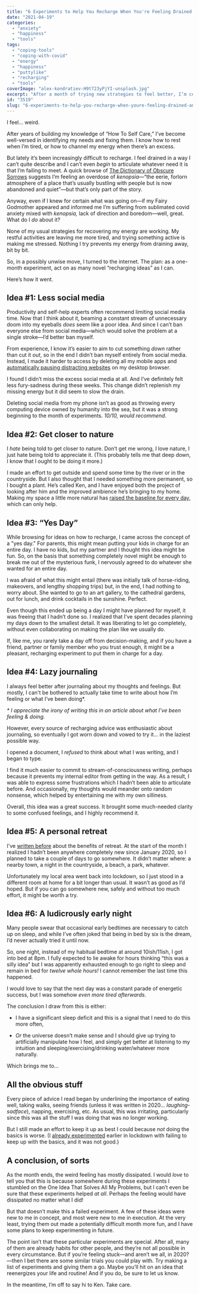 ```yaml
---
title: "6 Experiments to Help You Recharge When You're Feeling Drained and Weird"
date: "2021-04-19"
categories: 
  - "anxiety"
  - "happiness"
  - "tools"
tags: 
  - "coping-tools"
  - "coping-with-covid"
  - "energy"
  - "happiness"
  - "puttylike"
  - "recharging"
  - "tools"
coverImage: "alex-kondratiev-H9t723yPjYI-unsplash.jpg"
excerpt: "After a month of trying new strategies to feel better, I’m certain of one thing: self-help can have hilarious results."
id: "3519"
slug: "6-experiments-to-help-you-recharge-when-youre-feeling-drained-and-weird"
---
```


I feel… weird.

After years of building my knowledge of “How To Self Care,” I’ve become well-versed in identifying my needs and fixing them. I know how to rest when I’m tired, or how to channel my energy when there’s an excess.

<!--more-->

But lately it’s been increasingly difficult to recharge. I feel drained in a way I can’t quite describe and I can’t even _begin_ to articulate whatever need it is that I’m failing to meet. A quick browse of [The Dictionary of Obscure Sorrows](https://www.dictionaryofobscuresorrows.com/) suggests I’m feeling an overdose of _kenopsia_—“the eerie, forlorn atmosphere of a place that’s usually bustling with people but is now abandoned and quiet”—but that’s only part of the story. 

Anyway, even if I knew for certain what was going on—if my Fairy Godmother appeared and informed me I’m suffering from sublimated covid anxiety mixed with _kenopsia,_ lack of direction and boredom—well, great. What do I _do_ about it?

None of my usual strategies for recovering my energy are working. My restful activities are leaving me more tired, and trying something active is making me stressed. Nothing I try prevents my energy from draining away, bit by bit.

So, in a possibly unwise move, I turned to the internet. The plan: as a one-month experiment, act on as many novel “recharging ideas” as I can.

Here’s how it went.

## **Idea #1: Less social media**

Productivity and self-help experts often recommend limiting social media time. Now that I think about it, beaming a constant stream of unnecessary doom into my eyeballs _does_ seem like a poor idea. And since I can’t ban everyone else from social media—which would solve the problem at a single stroke—I’d better ban myself.

From experience, I know it’s easier to aim to cut something _down_ rather than cut it _out_, so in the end I didn’t ban myself entirely from social media. Instead, I made it harder to access by deleting all my mobile apps and [automatically pausing distracting websites](https://chrome.google.com/webstore/detail/pause-stop-mindless-brows/ljfdccdjpfjpfjbpdiihanpodilolofh) on my desktop browser.

I found I didn’t miss the excess social media at all. And I’ve definitely felt less fury-sadness during these weeks. This change didn’t replenish my missing energy but it did seem to slow the drain.

Deleting social media from my phone isn’t as good as throwing every computing device owned by humanity into the sea, but it was a strong beginning to the month of experiments. _10/10, would recommend._

## **Idea #2: Get closer to nature**

I _hate_ being told to get closer to nature. Don’t get me wrong, I love nature, I just hate being told to appreciate it. (This probably tells me that deep down, I know that I ought to be doing it more.)

I made an effort to get outside and spend some time by the river or in the countryside. But I also thought that I needed something more permanent, so I bought a plant. He’s called Ken, and I have enjoyed both the project of looking after him and the improved ambience he’s bringing to my home. Making my space a little more natural has [raised the baseline for every day](https://puttylike.com/when-every-day-is-the-same-and-youre-waiting-on-that-dream-trip/), which can only help.

## **Idea #3: “Yes Day”**

While browsing for ideas on how to recharge, I came across the concept of a "yes day." For parents, this might mean putting your kids in charge for an entire day. I have no kids, but my partner and I thought this idea might be fun. So, on the basis that something completely novel might be enough to break me out of the mysterious funk, I nervously agreed to do whatever she wanted for an entire day.

I was afraid of what this might entail (there was initially talk of horse-riding, makeovers, and lengthy shopping trips) but, in the end, I had nothing to worry about. She wanted to go to an art gallery, to the cathedral gardens, out for lunch, and drink cocktails in the sunshine. Perfect.

Even though this ended up being a day I might have planned for myself, it was freeing that I hadn’t done so. I realized that I’ve spent decades planning my days down to the smallest detail. It was liberating to let go completely, without even collaborating on making the plan like we usually do.

If, like me, you rarely take a day off from decision-making, and if you have a friend, partner or family member who you trust enough, it might be a pleasant, recharging experiment to put them in charge for a day.

## **Idea #4: Lazy journaling**

I always feel better after journaling about my thoughts and feelings. But mostly, I can't be bothered to actually take time to write about how I’m feeling or what I’ve been doing\*.

_\* I appreciate the irony of writing this in an article about what I’ve been feeling & doing._

However, every source of recharging advice was enthusiastic about journaling, so eventually I got worn down and vowed to try it… in the laziest possible way.

I opened a document, I _refused_ to think about what I was writing, and I began to type.

I find it much easier to commit to stream-of-consciousness writing, perhaps because it prevents my internal editor from getting in the way. As a result, I was able to express some frustrations which I hadn’t been able to articulate before. And occasionally, my thoughts would meander onto random nonsense, which helped by entertaining me with my own silliness.

Overall, this idea was a great success. It brought some much-needed clarity to some confused feelings, and I highly recommend it.

## **Idea #5: A personal retreat**

I've [written before](https://puttylike.com/you-probably-need-to-do-this-one-thing-more-often/) about the benefits of retreat. At the start of the month I realized I hadn’t been anywhere completely new since January 2020, so I planned to take a couple of days to go somewhere. It didn’t matter where: a nearby town, a night in the countryside, a beach, a park, whatever.

Unfortunately my local area went back into lockdown, so I just stood in a different room at home for a bit longer than usual. It wasn’t as good as I’d hoped. But if you can go somewhere new, safely and without too much effort, it might be worth a try.

## **Idea #6: A ludicrously early night**

Many people swear that occasional early bedtimes are necessary to catch up on sleep, and while I’ve often joked that being in bed by six is the dream, I’d never actually tried it until now.

So, one night, instead of my habitual bedtime at around 10ish/11ish, I got into bed at 8pm. I fully expected to lie awake for hours thinking “this was a silly idea” but I was apparently exhausted enough to go right to sleep and remain in bed for _twelve whole hours!_ I cannot remember the last time this happened.

I would love to say that the next day was a constant parade of energetic success, but I was somehow _even more tired_ _afterwards_. 

The conclusion I draw from this is either: 

- I have a significant sleep deficit and this is a signal that I need to do this more often,

- _Or_ the universe doesn’t make sense and I should give up trying to artificially manipulate how I feel, and simply get better at listening to my intuition and sleeping/exercising/drinking water/whatever more naturally.

Which brings me to…

## **All the obvious stuff**

Every piece of advice I read began by underlining the importance of eating well, taking walks, seeing friends (unless it was written in 2020… _laughing-sadface_), napping, exercising, etc. As usual, this was irritating, particularly since this was all the stuff I was doing that was no longer working.

But I still made an effort to keep it up as best I could because _not_ doing the basics is worse. (I [already experimented](https://puttylike.com/reversing-a-downward-spiral-with-physics-cleaning-spray/) earlier in lockdown with failing to keep up with the basics, and it was not good.)

## **A conclusion, of sorts**

As the month ends, the weird feeling has mostly dissipated. I would _love_ to tell you that this is because somewhere during these experiments I stumbled on the One Idea That Solves All My Problems, but I can’t even be sure that these experiments helped _at all_. Perhaps the feeling would have dissipated no matter what I did!

But that doesn’t make this a failed experiment. A few of these ideas were new to me in concept, and most were new to me in execution. At the very least, trying them out made a potentially difficult month more fun, and I have some plans to keep experimenting in future.

The point isn’t that these particular experiments are special. After all, many of them are already habits for other people, and they’re not all possible in every circumstance. But if you’re feeling stuck—and aren’t we all, in 2020?—then I bet there are some similar trials you could play with. Try making a list of experiments and giving them a go. Maybe you’ll hit on an idea that reenergizes your life and routine! And if you do, be sure to let us know.

In the meantime, I’m off to say hi to Ken. Take care.
